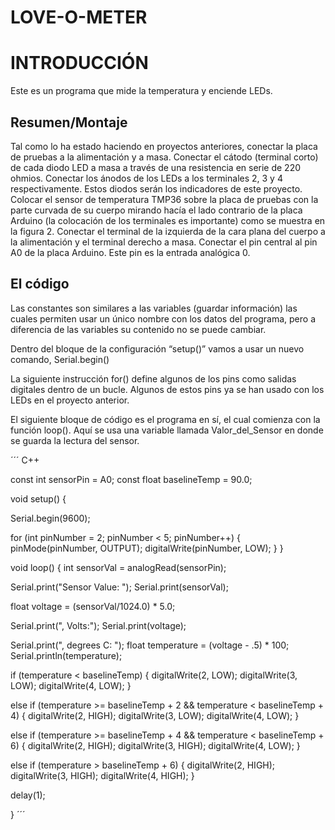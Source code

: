 # LOVE-O-METER

# INTRODUCCIÓN

Este es un programa que mide la temperatura y enciende LEDs.

## Resumen/Montaje

 Tal como lo ha estado haciendo en proyectos anteriores, conectar la placa de 
 pruebas a la alimentación y a masa.
 Conectar el cátodo (terminal corto) de cada diodo LED a masa a través de una 
 resistencia en serie de 220 ohmios. Conectar los ánodos de los LEDs  a los 
 terminales 2, 3 y 4 respectivamente. Estos diodos serán los indicadores de este 
 proyecto.
 Colocar el sensor de temperatura TMP36 sobre la placa de pruebas con la parte 
 curvada de su cuerpo mirando hacía el lado contrario de la placa Arduino (la 
 colocación de los terminales es importante) como se muestra en la figura 2. 
 Conectar el terminal de la izquierda de la cara plana del cuerpo a la alimentación 
 y el terminal derecho a masa. Conectar el pin central al pin A0 de la placa 
 Arduino. Este pin es la entrada analógica 0.

 ## El código 

 Las constantes son similares a las variables (guardar información) las cuales permiten usar
un único nombre con los datos del programa, pero a diferencia de las variables su 
contenido no se puede cambiar.

Dentro del bloque de la configuración “setup()” vamos a usar un nuevo comando, 
Serial.begin()

La siguiente instrucción for() define algunos de los pins como salidas digitales dentro de 
un bucle. Algunos de estos pins ya se han usado con los LEDs en el proyecto anterior. 

El siguiente bloque de código es el programa en sí, el cual comienza con la función loop(). 
Aquí se usa una variable llamada Valor_del_Sensor en donde se guarda la lectura del 
sensor.

´´´ C++

const int sensorPin = A0;
const float baselineTemp = 90.0;

void setup()
{
  
  Serial.begin(9600);
  
  for (int pinNumber = 2; pinNumber < 5; pinNumber++)
  {
    pinMode(pinNumber, OUTPUT);
    digitalWrite(pinNumber, LOW);
  }
}

void loop()
{
  int sensorVal = analogRead(sensorPin);
  
  Serial.print("Sensor Value: ");
  Serial.print(sensorVal);
  
  float voltage = (sensorVal/1024.0) * 5.0;
  
  Serial.print(", Volts:");
  Serial.print(voltage);
  
  Serial.print(", degrees C: ");
  float temperature = (voltage - .5) * 100;
  Serial.println(temperature); 
  
  if (temperature < baselineTemp)
  {
    digitalWrite(2, LOW);
    digitalWrite(3, LOW);
    digitalWrite(4, LOW);
  }
  
  else if (temperature >= baselineTemp + 2 && temperature < baselineTemp + 4)
  {
    digitalWrite(2, HIGH);
    digitalWrite(3, LOW);
    digitalWrite(4, LOW);
  }
  
  else if (temperature >= baselineTemp + 4 && temperature < baselineTemp + 6)
  {
    digitalWrite(2, HIGH);
    digitalWrite(3, HIGH);
    digitalWrite(4, LOW);
  }
  
  else if (temperature > baselineTemp + 6)
  {
    digitalWrite(2, HIGH);
    digitalWrite(3, HIGH);
    digitalWrite(4, HIGH);
  }
  
  delay(1); 
  
}
´´´
